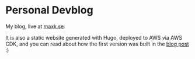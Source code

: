# Personal Devblog

My blog, live at [maxk.se](https://maxk.se).

It is also a static website generated with Hugo, deployed to AWS via AWS CDK, and you can read about how the first version was built in the [blog post](https://maxk.se/posts/static-site-with-cdk/) :)
